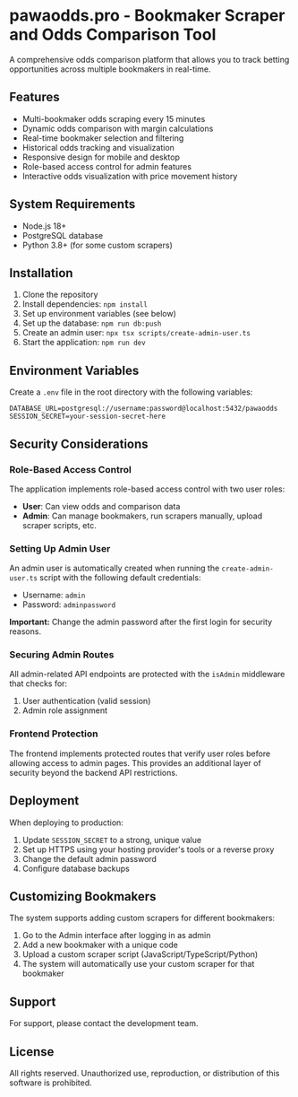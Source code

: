 # pawaodds.pro - Bookmaker Scraper and Odds Comparison Tool

A comprehensive odds comparison platform that allows you to track betting opportunities across multiple bookmakers in real-time.

## Features

- Multi-bookmaker odds scraping every 15 minutes
- Dynamic odds comparison with margin calculations
- Real-time bookmaker selection and filtering
- Historical odds tracking and visualization
- Responsive design for mobile and desktop
- Role-based access control for admin features
- Interactive odds visualization with price movement history

## System Requirements

- Node.js 18+ 
- PostgreSQL database
- Python 3.8+ (for some custom scrapers)

## Installation

1. Clone the repository
2. Install dependencies: `npm install`
3. Set up environment variables (see below)
4. Set up the database: `npm run db:push`
5. Create an admin user: `npx tsx scripts/create-admin-user.ts`
6. Start the application: `npm run dev`

## Environment Variables

Create a `.env` file in the root directory with the following variables:

```
DATABASE_URL=postgresql://username:password@localhost:5432/pawaodds
SESSION_SECRET=your-session-secret-here
```

## Security Considerations

### Role-Based Access Control

The application implements role-based access control with two user roles:
- **User**: Can view odds and comparison data
- **Admin**: Can manage bookmakers, run scrapers manually, upload scraper scripts, etc.

### Setting Up Admin User

An admin user is automatically created when running the `create-admin-user.ts` script with the following default credentials:

- Username: `admin`
- Password: `adminpassword`

**Important:** Change the admin password after the first login for security reasons.

### Securing Admin Routes

All admin-related API endpoints are protected with the `isAdmin` middleware that checks for:
1. User authentication (valid session)
2. Admin role assignment

### Frontend Protection

The frontend implements protected routes that verify user roles before allowing access to admin pages. This provides an additional layer of security beyond the backend API restrictions.

## Deployment

When deploying to production:

1. Update `SESSION_SECRET` to a strong, unique value
2. Set up HTTPS using your hosting provider's tools or a reverse proxy
3. Change the default admin password
4. Configure database backups

## Customizing Bookmakers

The system supports adding custom scrapers for different bookmakers:

1. Go to the Admin interface after logging in as admin
2. Add a new bookmaker with a unique code
3. Upload a custom scraper script (JavaScript/TypeScript/Python)
4. The system will automatically use your custom scraper for that bookmaker

## Support

For support, please contact the development team.

## License

All rights reserved. Unauthorized use, reproduction, or distribution of this software is prohibited.